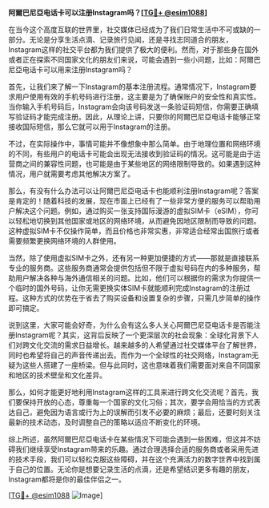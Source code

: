 **阿爾巴尼亞电话卡可以注册Instagram吗？[[TG💪+ @esim1088](https://t.me/s/esim1088)]**

在当今这个高度互联的世界里，社交媒体已经成为了我们日常生活中不可或缺的一部分。无论是分享生活点滴、记录旅行见闻，还是寻找志同道合的朋友，Instagram这样的社交平台都为我们提供了极大的便利。然而，对于那些身在国外或者正在探索不同国家文化的朋友们来说，可能会遇到一些小问题，比如：阿爾巴尼亞电话卡可以用来注册Instagram吗？

首先，让我们来了解一下Instagram的基本注册流程。通常情况下，Instagram要求用户使用有效的手机号码进行注册，这主要是为了确保账户的安全性和真实性。当你输入手机号码后，Instagram会向该号码发送一条验证码短信，你需要正确填写验证码才能完成注册。因此，从理论上讲，只要你的阿爾巴尼亞电话卡能够正常接收国际短信，那么它就可以用于Instagram的注册。

不过，在实际操作中，事情可能并不像想象中那么简单。由于地理位置和网络环境的不同，有些用户的电话卡可能会出现无法接收到验证码的情况。这可能是由于运营商之间的兼容性问题，也可能是由于某些地区的网络限制导致的。如果遇到这种情况，用户就需要考虑其他解决方案了。

那么，有没有什么办法可以让阿爾巴尼亞电话卡也能顺利注册Instagram呢？答案是肯定的！随着科技的发展，现在市面上已经有了一些非常方便的服务可以帮助用户解决这个问题。例如，通过购买一张支持国际漫游的虚拟SIM卡（eSIM），你可以轻松地切换到其他国家或地区的网络环境，从而避免因地区限制而导致的问题。这种虚拟SIM卡不仅操作简单，而且价格也非常实惠，非常适合经常出国旅行或者需要频繁更换网络环境的人群使用。

当然，除了使用虚拟SIM卡之外，还有另一种更加便捷的方式——那就是直接联系专业的服务商。这些服务商通常会提供包括但不限于虚拟号码在内的多种服务，帮助用户解决各种与海外通信相关的问题。比如，他们可以根据你的需求为你提供一个临时的国外号码，让你无需更换实体SIM卡就能顺利完成Instagram的注册过程。这种方式的优势在于省去了购买设备和设置复杂的步骤，只需几步简单的操作即可搞定。

说到这里，大家可能会好奇，为什么会有这么多人关心阿爾巴尼亞电话卡是否能注册Instagram呢？其实，这背后反映了一个更深层次的社会现象：全球化背景下人们对跨文化交流的需求日益增长。越来越多的人希望通过社交媒体平台了解世界，同时也希望将自己的声音传递出去。而作为一个全球性的社交网络，Instagram无疑为这些人搭建了一座桥梁。但与此同时，这也意味着我们需要面对来自不同国家和地区的技术壁垒和文化差异。

那么，如何才能更好地利用Instagram这样的工具来进行跨文化交流呢？首先，我们要保持开放的心态，尊重每一个国家的文化习俗；其次，要学会用恰当的方式表达自己，避免因为语言或行为上的误解而引发不必要的麻烦；最后，还要时刻关注最新的技术动态，及时调整自己的策略以适应不断变化的环境。

综上所述，虽然阿爾巴尼亞电话卡在某些情况下可能会遇到一些困难，但这并不妨碍我们继续享受Instagram带来的乐趣。通过合理选择合适的服务商或者采用先进的技术手段，我们可以轻松克服这些障碍，并在这个充满活力的数字世界中找到属于自己的位置。无论你是想要记录生活的点滴，还是希望结识更多有趣的朋友，Instagram都将是你的最佳伴侣之一。

[[TG💪+ @esim1088](https://t.me/s/esim1088) ![Image](https://i.postimg.cc/4NQfJmqS/Snipaste-2025-05-13-00-14-12.png)]